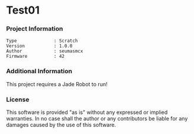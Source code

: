 Test01
================



### Project Information
```
Type              : Scratch
Version           : 1.0.0
Author            : seumasmcx
Firmware          : 42
```

### Additional Information
This project requires a Jade Robot to run!

### License
This software is provided "as is" without any expressed or implied warranties.  In no case shall the author or any contributors be liable for any damages caused by the use of this software.

